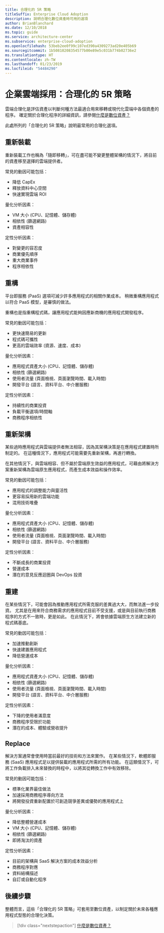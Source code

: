 ```yaml
---
title: 合理化的 5R 策略
titleSuffix: Enterprise Cloud Adoption
description: 說明合理化數位資產時可用的選項
author: BrianBlanchard
ms.date: 12/10/2018
ms.topic: guide
ms.service: architecture-center
ms.subservice: enterprise-cloud-adoption
ms.openlocfilehash: 53beb2ee0f99c107ed390a4309273ad20e405b69
ms.sourcegitcommit: 1b50810208354577b00e89e5c031b774b02736e2
ms.translationtype: HT
ms.contentlocale: zh-TW
ms.lasthandoff: 01/23/2019
ms.locfileid: "54484290"
---
```

# <a name="enterprise-cloud-adoption-the-5-rs-of-rationalization"></a>企業雲端採用：合理化的 5R 策略

雲端合理化是評估資產以判斷何種方法最適合用來移轉或現代化雲端中各個資產的程序。 確定關於合理化程序的詳細資訊，請參閱[什麼是數位資產？](overview.md)

此處所列的「合理化的 5R 策略」說明最常用的合理化選項。

## <a name="rehost"></a>重新裝載

重新裝載工作也稱為「隨即移轉」，可在盡可能不變更整體架構的情況下，將目前的資產移至選擇的雲端提供者。

常見的動因可能包括：

* 降低 CapEx
* 釋放資料中心空間
* 快速實現雲端 ROI

量化分析因素：

* VM 大小 (CPU、記憶體、儲存體)
* 相依性 (篩選網路)
* 資產相容性

定性分析因素：

* 對變更的容忍度
* 商業優先順序
* 重大商業事件
* 程序相依性

## <a name="refactor"></a>重構

平台即服務 (PaaS) 選項可減少許多應用程式的相關作業成本。 稍微重構應用程式以符合 PaaS 模型，是審慎的做法。

重構也是指重構程式碼，讓應用程式能夠因應新商機的應用程式開發程序。

常見的動因可能包括：

* 更快速簡易的更新
* 程式碼可攜性
* 更高的雲端效率 (資源、速度、成本)

量化分析因素：

* 應用程式資產大小 (CPU、記憶體、儲存體)
* 相依性 (篩選網路)
* 使用者流量 (頁面檢視、頁面瀏覽時間、載入時間)
* 開發平台 (語言、資料平台、中介層服務)

定性分析因素：

* 持續性的商業投資
* 負載平衡選項/時間軸
* 商務程序相依性

## <a name="rearchitect"></a>重新架構

某些過時應用程式與雲端提供者無法相容，因為其架構決策是在應用程式建置時所制定的。 在這種情況下，應用程式可能需要先重新架構，再進行轉換。

在其他情況下，與雲端相容、但不屬於雲端原生效益的應用程式，可藉由將解決方案重新架構為雲端原生應用程式，而產生成本效益和操作效率。

常見的動因可能包括：

* 應用程式的調整能力與靈活性
* 更容易採用新的雲端功能
* 混用技術堆疊

量化分析因素：

* 應用程式資產大小 (CPU、記憶體、儲存體)
* 相依性 (篩選網路)
* 使用者流量 (頁面檢視、頁面瀏覽時間、載入時間)
* 開發平台 (語言、資料平台、中介層服務)

定性分析因素：

* 不斷成長的商業投資
* 營運成本
* 潛在的意見反應迴圈與 DevOps 投資

## <a name="rebuild"></a>重建

在某些情況下，可能會因為推動應用程式所需克服的差異過大大，而無法進一步投資。 尤其是在用來符合商務需求的應用程式目前不受支援，或是與目前執行商務程序的方式不一致時，更是如此。 在此情況下，將會依據雲端原生方法建立新的程式碼基底。

常見的動因可能包括：

* 加速推動創新
* 快速建置應用程式
* 降低營運成本

量化分析因素：

* 應用程式資產大小 (CPU、記憶體、儲存體)
* 相依性 (篩選網路)
* 使用者流量 (頁面檢視、頁面瀏覽時間、載入時間)
* 開發平台 (語言、資料平台、中介層服務)

定性分析因素：

* 下降的使用者滿意度
* 商務程序受限於功能
* 潛在的成本、體驗或營收提升

## <a name="replace"></a>Replace

解決方案通常會使用時當前最好的技術和方法來實作。 在某些情況下，軟體即服務 (SaaS) 應用程式足以提供裝載的應用程式所需的所有功能。 在這類情況下，可將工作負載排入未來替換的時程中，以將其從轉換工作中有效移除。

常見的動因可能包括：

* 標準化業界最佳做法
* 加速採用商務程序導向方法
* 將開發投資重新配置於可創造競爭差異或優勢的應用程式上

量化分析因素：

* 降低整體營運成本
* VM 大小 (CPU、記憶體、儲存體)
* 相依性 (篩選網路)
* 即將淘汰的資產

定性分析因素：

* 目前的架構與 SaaS 解決方案的成本效益分析
* 商務程序對應
* 資料結構描述
* 自訂或自動化程序

## <a name="next-steps"></a>後續步驟

整體而言，這些「合理化的 5R 策略」可套用至數位資產，以制定關於未來各種應用程式型態的合理化決策。

> [!div class="nextstepaction"]
> [什麼是數位資產？](overview.md)
